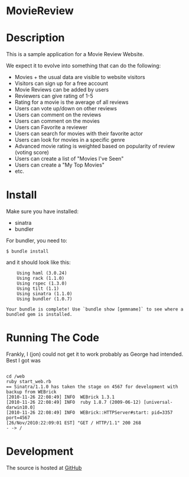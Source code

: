 # MovieReview

# Description

This is a sample application for a Movie Review Website.

We expect it to evolve into something that can do the following:

 * Movies + the usual data are visible to website visitors
 * Visitors can sign up for a free account
 * Movie Reviews can be added by users
 * Reviewers can give rating of 1-5
 * Rating for a movie is the average of all reviews
 * Users can vote up/down on other reviews
 * Users can comment on the reviews
 * Users can comment on the movies
 * Users can Favorite a reviewer
 * Users can search for movies with their favorite actor
 * Users can look for movies in a specific genre
 * Advanced movie rating is weighted based on popularity of review (voting score)
 * Users can create a list of "Movies I've Seen"
 * Users can create a "My Top Movies"
 * etc.

# Install

Make sure you have installed:

* sinatra
* bundler

For bundler, you need to:

`$ bundle install`

and it should look like this:

<pre><code>    Using haml (3.0.24)
    Using rack (1.1.0) 
    Using rspec (1.3.0) 
    Using tilt (1.1) 
    Using sinatra (1.1.0) 
    Using bundler (1.0.7) 
</code></pre>
    Your bundle is complete! Use `bundle show [gemname]` to see where a bundled gem is installed.

# Running The Code

Frankly, I (jon) could not get it to work probably as George had intended. Best I got was

<pre><code>
cd <project root>/web
ruby start_web.rb
== Sinatra/1.1.0 has taken the stage on 4567 for development with backup from WEBrick
[2010-11-26 22:08:49] INFO  WEBrick 1.3.1
[2010-11-26 22:08:49] INFO  ruby 1.8.7 (2009-06-12) [universal-darwin10.0]
[2010-11-26 22:08:49] INFO  WEBrick::HTTPServer#start: pid=3357 port=4567
[26/Nov/2010:22:09:01 EST] "GET / HTTP/1.1" 200 268
- -> /
</code></pre>

# Development

The source is hosted at [GitHub](https://github.com/gdinwiddie/MovieReviewsPlayground)